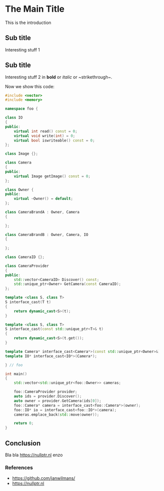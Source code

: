 # The Main Title

This is the introduction

## Sub title

Interesting stuff 1

## Sub title

Interesting stuff 2 in **bold** or _italic_ or ~strikethrough~.

Now we show this code:

```cpp
#include <vector>
#include <memory>

namespace foo {

class IO
{
public:    
    virtual int read() const = 0;
    virtual void write(int) = 0;
    virtual bool iswriteable() const = 0;
};

class Image {};

class Camera
{
public:
    virtual Image getImage() const = 0;
};

class Owner {
public:
    virtual ~Owner() = default;
};

class CameraBrandA : Owner, Camera
{
    
};

class CameraBrandB : Owner, Camera, IO
{
    
};

class CameraID {};

class CameraProvider
{
public:
    std::vector<CameraID> Discover() const;
    std::unique_ptr<Owner> GetCamera(const CameraID);
};

template <class S, class T>
S interface_cast(T t)
{
    return dynamic_cast<S>(t);
}

template <class S, class T>
S interface_cast(const std::unique_ptr<T>& t)
{
    return dynamic_cast<S>(t.get());
}

template Camera* interface_cast<Camera*>(const std::unique_ptr<Owner>&);
template IO* interface_cast<IO*>(Camera*);

} // foo

int main()
{
    std::vector<std::unique_ptr<foo::Owner>> cameras;

    foo::CameraProvider provider;
    auto ids = provider.Discover();
    auto owner = provider.GetCamera(ids[0]);
    foo::Camera* camera = interface_cast<foo::Camera*>(owner); 
    foo::IO* io = interface_cast<foo::IO*>(camera); 
    cameras.emplace_back(std::move(owner));

    return 0;
}
```

## Conclusion

Bla bla <https://nullptr.nl> enzo


### References

* <https://github.com/janwilmans/>
* <https://nullptr.nl>





